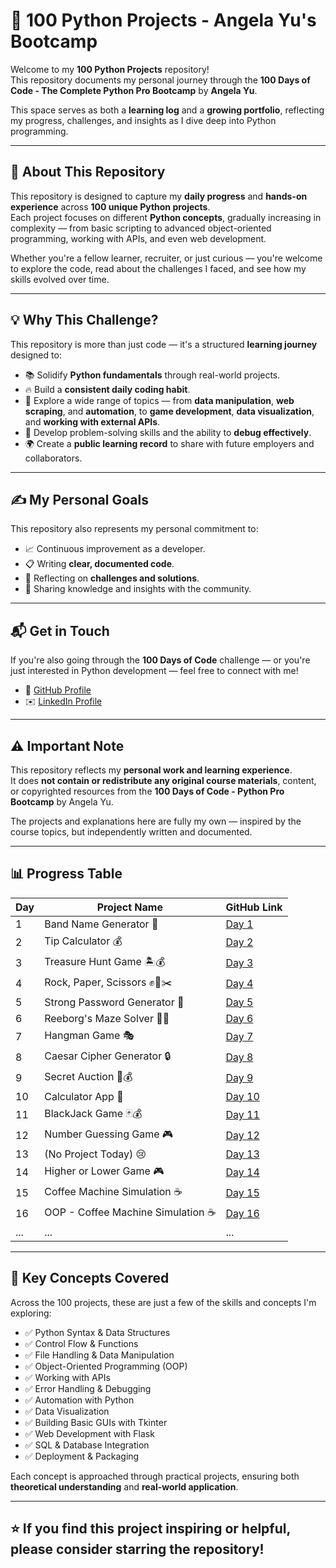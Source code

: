 # 🐍 100 Python Projects - Angela Yu's Bootcamp

Welcome to my **100 Python Projects** repository!  
This repository documents my personal journey through the **100 Days of Code - The Complete Python Pro Bootcamp** by **Angela Yu**.

This space serves as both a **learning log** and a **growing portfolio**, reflecting my progress, challenges, and insights as I dive deep into Python programming.

---

## 🚀 About This Repository
This repository is designed to capture my **daily progress** and **hands-on experience** across **100 unique Python projects**.  
Each project focuses on different **Python concepts**, gradually increasing in complexity — from basic scripting to advanced object-oriented programming, working with APIs, and even web development.

Whether you're a fellow learner, recruiter, or just curious — you're welcome to explore the code, read about the challenges I faced, and see how my skills evolved over time.

---

## 💡 Why This Challenge?
This repository is more than just code — it's a structured **learning journey** designed to:

- 📚 Solidify **Python fundamentals** through real-world projects.
- 🔥 Build a **consistent daily coding habit**.
- 🚀 Explore a wide range of topics — from **data manipulation**, **web scraping**, and **automation**, to **game development**, **data visualization**, and **working with external APIs**.
- 🧩 Develop problem-solving skills and the ability to **debug effectively**.
- 🌍 Create a **public learning record** to share with future employers and collaborators.

---

## ✍️ My Personal Goals
This repository also represents my personal commitment to:

- 📈 Continuous improvement as a developer.
- 📋 Writing **clear, documented code**.
- 🧠 Reflecting on **challenges and solutions**.
- 👥 Sharing knowledge and insights with the community.

---

## 📬 Get in Touch
If you're also going through the **100 Days of Code** challenge — or you're just interested in Python development — feel free to connect with me!

- 🔗 [GitHub Profile](https://github.com/ItayVazana1)
- ✉️ [LinkedIn Profile](https://www.linkedin.com/in/itayvazana)

---

## ⚠️ Important Note
This repository reflects my **personal work and learning experience**.  
It does **not contain or redistribute any original course materials**, content, or copyrighted resources from the **100 Days of Code - Python Pro Bootcamp** by Angela Yu.

The projects and explanations here are fully my own — inspired by the course topics, but independently written and documented.

---

## 📊 Progress Table

| Day | Project Name | GitHub Link |
|----|----------------------|----------------|
| 1  | Band Name Generator 🎸 | [Day 1](./day-01) |
| 2  | Tip Calculator 💰 | [Day 2](./day-02) |
| 3  | Treasure Hunt Game 🏝️💰 | [Day 3](./day-03) |
| 4  | Rock, Paper, Scissors ✊📄✂️ | [Day 4](./day-04) |
| 5  | Strong Password Generator 🔐 | [Day 5](./day-05) |
| 6  | Reeborg's Maze Solver 🤖🌀 | [Day 6](./day-06) |
| 7  | Hangman Game 🎭 | [Day 7](./day-07) |
| 8  | Caesar Cipher Generator 🔒 | [Day 8](./day-08) |
| 9  | Secret Auction 🎩💰 | [Day 9](./day-09) |
| 10 | Calculator App 🧮 | [Day 10](./day-10) |
| 11 | BlackJack Game 🃏💰 | [Day 11](./day-11) |
| 12 | Number Guessing Game 🎮 | [Day 12](./day-12) |
| 13 | (No Project Today) 😢 | [Day 13](./day-13) |
| 14 | Higher or Lower Game 🎮 | [Day 14](./day-14) |
| 15 | Coffee Machine Simulation ☕ | [Day 15](./day-15) |
| 16 | OOP - Coffee Machine Simulation ☕ | [Day 16](./day-16) |
| ... | ... | ... |

---

## 🔨 Key Concepts Covered
Across the 100 projects, these are just a few of the skills and concepts I'm exploring:

- ✅ Python Syntax & Data Structures
- ✅ Control Flow & Functions
- ✅ File Handling & Data Manipulation
- ✅ Object-Oriented Programming (OOP)
- ✅ Working with APIs
- ✅ Error Handling & Debugging
- ✅ Automation with Python
- ✅ Data Visualization
- ✅ Building Basic GUIs with Tkinter
- ✅ Web Development with Flask
- ✅ SQL & Database Integration
- ✅ Deployment & Packaging

Each concept is approached through practical projects, ensuring both **theoretical understanding** and **real-world application**.

---

## ⭐️ If you find this project inspiring or helpful, please consider starring the repository!
